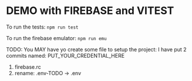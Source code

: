 # DEMO with FIREBASE and VITEST

To run the tests:
`npm run test`

To run the firebase emulator:
`npm run emu`

TODO: You MAY have yo create some file to setup the project:
I have put 2 commits named: PUT_YOUR_CREDENTIAL_HERE
1. firebase.rc
2. rename: .env-TODO -> .env
